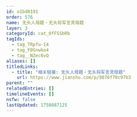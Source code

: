 ```yaml
---
id: o1bd0191
order: 576
name: 无头人母题・无头将军言灵母题
layer: 3
categoryId: cat_OfFSSbRb
tagIds:
  - tag_TRpfu-I4
  - tag_F0Snwko4
  - tag__NZec6vQ
aliases: []
titledLinks:
  - title: "相关链接: 无头人母题・无头将军言灵母题"
    url: https://www.jianshu.com/p/9876f70c97b3
parent: ""
relatedEntries: []
timelineEvents: []
nsfw: false
lastUpdated: 1758087125
---
```


